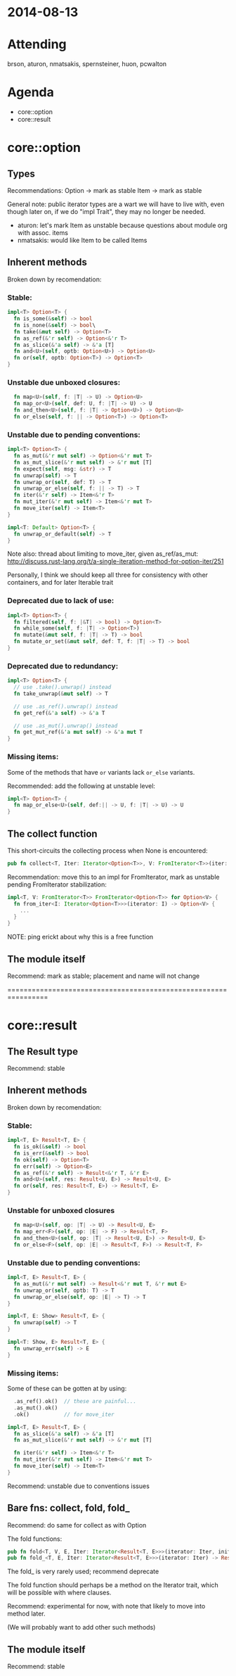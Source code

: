 # 2014-08-13

# Attending

brson, aturon, nmatsakis, spernsteiner, huon, pcwalton

# Agenda

- core::option
- core::result

# core::option

## Types

Recommendations:
  Option -> mark as stable
  Item   -> mark as stable

General note: public iterator types are a wart we will have to live
with, even though later on, if we do "impl Trait", they may no longer
be needed.

- aturon: let's mark Item as unstable because questions about module org with assoc. items
- nmatsakis: would like Item to be called Items

## Inherent methods

Broken down by recomendation:

### Stable:

```rust
impl<T> Option<T> {
  fn is_some(&self) -> bool
  fn is_none(&self) -> bool\
  fn take(&mut self) -> Option<T>
  fn as_ref(&'r self) -> Option<&'r T>
  fn as_slice(&'a self) -> &'a [T]
  fn and<U>(self, optb: Option<U>) -> Option<U>
  fn or(self, optb: Option<T>) -> Option<T>
}
```

### Unstable due unboxed closures:

```rust
  fn map<U>(self, f: |T| -> U) -> Option<U>
  fn map_or<U>(self, def: U, f: |T| -> U) -> U
  fn and_then<U>(self, f: |T| -> Option<U>) -> Option<U>
  fn or_else(self, f: || -> Option<T>) -> Option<T>
```

### Unstable due to pending conventions:

```rust
impl<T> Option<T> {
  fn as_mut(&'r mut self) -> Option<&'r mut T>
  fn as_mut_slice(&'r mut self) -> &'r mut [T]
  fn expect(self, msg: &str) -> T
  fn unwrap(self) -> T
  fn unwrap_or(self, def: T) -> T
  fn unwrap_or_else(self, f: || -> T) -> T
  fn iter(&'r self) -> Item<&'r T>
  fn mut_iter(&'r mut self) -> Item<&'r mut T>
  fn move_iter(self) -> Item<T>
}

impl<T: Default> Option<T> {
  fn unwrap_or_default(self) -> T
}
```

Note also: thread about limiting to move_iter, given as_ref/as_mut:
  http://discuss.rust-lang.org/t/a-single-iteration-method-for-option-iter/251

Personally, I think we should keep all three for consistency with
other containers, and for later Iterable trait

### Deprecated due to lack of use:

```rust
impl<T> Option<T> {
  fn filtered(self, f: |&T| -> bool) -> Option<T>
  fn while_some(self, f: |T| -> Option<T>)
  fn mutate(&mut self, f: |T| -> T) -> bool
  fn mutate_or_set(&mut self, def: T, f: |T| -> T) -> bool
}
```

### Deprecated due to redundancy:

```rust
impl<T> Option<T> {
  // use .take().unwrap() instead
  fn take_unwrap(&mut self) -> T

  // use .as_ref().unwrap() instead
  fn get_ref(&'a self) -> &'a T

  // use .as_mut().unwrap() instead
  fn get_mut_ref(&'a mut self) -> &'a mut T
}
```

### Missing items:

Some of the methods that have `or` variants lack `or_else` variants.

Recommended: add the following at unstable level:

```rust
impl<T> Option<T> {
  fn map_or_else<U>(self, def:|| -> U, f: |T| -> U) -> U
}
```

## The collect function

This short-circuits the collecting process when None is encountered:

```rust
pub fn collect<T, Iter: Iterator<Option<T>>, V: FromIterator<T>>(iter: Iter) -> Option<V>
```

Recommendation: move this to an impl for FromIterator, mark as unstable pending FromIterator stabilization:

```rust
impl<T, V: FromIterator<T>> FromIterator<Option<T>> for Option<V> {
  fn from_iter<I: Iterator<Option<T>>>(iterator: I) -> Option<V> {
    ...
  }
}
```

NOTE: ping erickt about why this is a free function

## The module itself

Recommend: mark as stable; placement and name will not change

================================================================

# core::result

## The Result type

Recommend: stable

## Inherent methods

Broken down by recomendation:

### Stable:

```rust
impl<T, E> Result<T, E> {
  fn is_ok(&self) -> bool
  fn is_err(&self) -> bool
  fn ok(self) -> Option<T>
  fn err(self) -> Option<E>
  fn as_ref(&'r self) -> Result<&'r T, &'r E>
  fn and<U>(self, res: Result<U, E>) -> Result<U, E>
  fn or(self, res: Result<T, E>) -> Result<T, E>
}
```

### Unstable for unboxed closures

```rust
  fn map<U>(self, op: |T| -> U) -> Result<U, E>
  fn map_err<F>(self, op: |E| -> F) -> Result<T, F>
  fn and_then<U>(self, op: |T| -> Result<U, E>) -> Result<U, E>
  fn or_else<F>(self, op: |E| -> Result<T, F>) -> Result<T, F>
```

### Unstable due to pending conventions:

```rust
impl<T, E> Result<T, E> {
  fn as_mut(&'r mut self) -> Result<&'r mut T, &'r mut E>
  fn unwrap_or(self, optb: T) -> T
  fn unwrap_or_else(self, op: |E| -> T) -> T
}

impl<T, E: Show> Result<T, E> {
  fn unwrap(self) -> T
}

impl<T: Show, E> Result<T, E> {
  fn unwrap_err(self) -> E
}
```

### Missing items:

Some of these can be gotten at by using:

```rust
  .as_ref().ok()  // these are painful...
  .as_mut().ok()
  .ok()           // for move_iter
```

```rust
impl<T, E> Result<T, E> {
  fn as_slice(&'a self) -> &'a [T]
  fn as_mut_slice(&'r mut self) -> &'r mut [T]

  fn iter(&'r self) -> Item<&'r T>
  fn mut_iter(&'r mut self) -> Item<&'r mut T>
  fn move_iter(self) -> Item<T>
}
```

Recommend: unstable due to conventions issues

## Bare fns: collect, fold, fold_

Recommend: do same for collect as with Option

The fold functions:

```rust
pub fn fold<T, V, E, Iter: Iterator<Result<T, E>>>(iterator: Iter, init: V, f: |V, T| -> V) -> Result<V, E>
pub fn fold_<T, E, Iter: Iterator<Result<T, E>>>(iterator: Iter) -> Result<(), E>
```

The fold_ is very rarely used; recommend deprecate

The fold function should perhaps be a method on the Iterator trait,
which will be possible with where clauses.

Recommend: experimental for now, with note that likely to move into method later.

(We will probably want to add other such methods)

## The module itself

Recommend: stable

